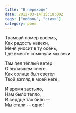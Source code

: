 ```yaml
---
title: "В переходе"
date: 2012-03-14T15:18:00Z
tags: ["любовь", "стихи"]
category: poem
---
```



Трамвай номер восемь,  
Как радость навеки,  
Меня уносит в ту осень,  
Где вместе сомкнули мы веки.

Там пел тёплый ветер  
О выпавшем снеге.  
Как солнце был светел  
Твой взгляд в моей неге.

И время застыло,  
Нам было тепло,  
И сердце так било --  
Мы стали -- одно!

